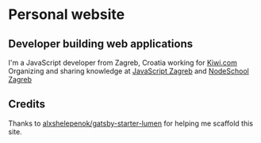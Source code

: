 # Personal website

## Developer building web applications

I'm a JavaScript developer from Zagreb, Croatia working for [Kiwi.com](https://kiwi.com)  <br />
Organizing and sharing knowledge at [JavaScript Zagreb](https://jszgb.com) and [NodeSchool Zagreb](https://nodeschool.io/zagreb)
<br />


## Credits
Thanks to [alxshelepenok/gatsby-starter-lumen](https://github.com/alxshelepenok/gatsby-starter-lumen) for helping me scaffold this site.